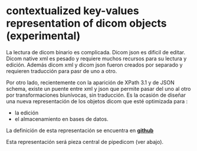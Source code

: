 # contextualized key-values representation of dicom objects (experimental)

La lectura de dicom binario es complicada. Dicom json es dificil de editar. Dicom native xml es pesado y requiere muchos recursos para su lectura y edición. Además dicom xml y dicom json fueron creados por separado y requieren traducción para pasr de uno a otro.

Por otro lado, recientemente con la aparición de XPath 3.1 y de JSON schema, existe un puente entre xml y json que permite pasar del uno al otro por transformaciones biunívocas, sin traducción. Es la ocasión de diseñar una nueva representación de los objetos dicom que esté optimizada para :
- la edición
- el almacenamiento en bases de datos.

La definición de esta representación se encuentra en __[github](https://github.com/jacquesfauquex/DICOM_contextualizedKey-values)__

Esta representación será pieza central de pipedicom (ver abajo).

